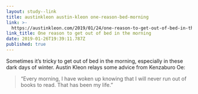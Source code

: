```yaml
---
layout: study--link
title: austinkleon austin-kleon one-reason-bed-morning
link: >-
  https://austinkleon.com/2019/01/24/one-reason-to-get-out-of-bed-in-the-morning/
link_title: One reason to get out of bed in the morning
date: 2019-01-26T19:39:11.787Z
published: true
---
```

Sometimes it’s tricky to get out of bed in the morning, especially in these dark days of winter. Austin Kleon relays some advice from Kenzaburo Oe:

> “Every morning, I have woken up knowing that I will never run out of books to read. That has been my life.”
